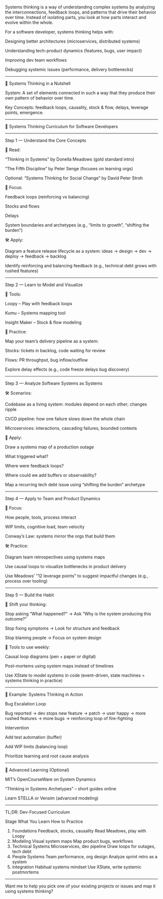 Systems thinking is a way of understanding complex systems by analyzing the interconnections, feedback loops, and patterns that drive their behavior over time. Instead of isolating parts, you look at how parts interact and evolve within the whole.

For a software developer, systems thinking helps with:

Designing better architectures (microservices, distributed systems)

Understanding tech-product dynamics (features, bugs, user impact)

Improving dev team workflows

Debugging systemic issues (performance, delivery bottlenecks)



---

🔁 Systems Thinking in a Nutshell

System: A set of elements connected in such a way that they produce their own pattern of behavior over time.

Key Concepts: feedback loops, causality, stock & flow, delays, leverage points, emergence.



---

🧭 Systems Thinking Curriculum for Software Developers


---

Step 1 — Understand the Core Concepts

📘 Read:

“Thinking in Systems” by Donella Meadows (gold standard intro)

“The Fifth Discipline” by Peter Senge (focuses on learning orgs)

Optional: “Systems Thinking for Social Change” by David Peter Stroh


🎯 Focus:

Feedback loops (reinforcing vs balancing)

Stocks and flows

Delays

System boundaries and archetypes (e.g., “limits to growth”, “shifting the burden”)


🛠️ Apply:

Diagram a feature release lifecycle as a system: ideas → design → dev → deploy → feedback → backlog

Identify reinforcing and balancing feedback (e.g., technical debt grows with rushed features)



---

Step 2 — Learn to Model and Visualize

🧰 Tools:

Loopy – Play with feedback loops

Kumu – Systems mapping tool

Insight Maker – Stock & flow modeling


🧠 Practice:

Map your team’s delivery pipeline as a system:

Stocks: tickets in backlog, code waiting for review

Flows: PR throughput, bug inflow/outflow


Explore delay effects (e.g., code freeze delays bug discovery)



---

Step 3 — Analyze Software Systems as Systems

🛠️ Scenarios:

Codebase as a living system: modules depend on each other; changes ripple

CI/CD pipeline: how one failure slows down the whole chain

Microservices: interactions, cascading failures, bounded contexts


🎯 Apply:

Draw a systems map of a production outage

What triggered what?

Where were feedback loops?

Where could we add buffers or observability?


Map a recurring tech debt issue using “shifting the burden” archetype



---

Step 4 — Apply to Team and Product Dynamics

👥 Focus:

How people, tools, process interact

WIP limits, cognitive load, team velocity

Conway’s Law: systems mirror the orgs that build them


🛠️ Practice:

Diagram team retrospectives using systems maps

Use causal loops to visualize bottlenecks in product delivery

Use Meadows’ "12 leverage points" to suggest impactful changes (e.g., process over tooling)



---

Step 5 — Build the Habit

🧠 Shift your thinking:

Stop asking “What happened?” → Ask “Why is the system producing this outcome?”

Stop fixing symptoms → Look for structure and feedback

Stop blaming people → Focus on system design


🧰 Tools to use weekly:

Causal loop diagrams (pen + paper or digital)

Post-mortems using system maps instead of timelines

Use XState to model systems in code (event-driven, state machines = systems thinking in practice)



---

🧩 Example: Systems Thinking in Action

Bug Escalation Loop

Bug reported → dev stops new feature → patch → user happy → more rushed features → more bugs
→ reinforcing loop of fire-fighting


Intervention

Add test automation (buffer)

Add WIP limits (balancing loop)

Prioritize learning and root cause analysis



---

🧱 Advanced Learning (Optional)

MIT’s OpenCourseWare on System Dynamics

“Thinking in Systems Archetypes” – short guides online

Learn STELLA or Vensim (advanced modeling)



---

TL;DR: Dev-Focused Curriculum

Stage	What You Learn	How to Practice

1. Foundations	Feedback, stocks, causality	Read Meadows, play with Loopy
2. Modeling	Visual system maps	Map product bugs, workflows
3. Technical Systems	Microservices, dev pipeline	Draw loops for outages, tech debt
4. People Systems	Team performance, org design	Analyze sprint retro as a system
5. Integration	Habitual systems mindset	Use XState, write systemic postmortems



---

Want me to help you pick one of your existing projects or issues and map it using systems thinking?

